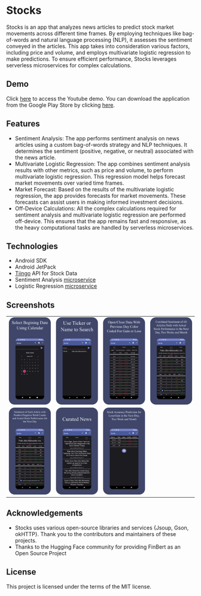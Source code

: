 # Stocks

Stocks is an app that analyzes news articles to predict stock market movements across different time frames. By employing techniques like bag-of-words and natural language processing (NLP), it assesses the sentiment conveyed in the articles. This app takes into consideration various factors, including price and volume, and employs multivariate logistic regression to make predictions. To ensure efficient performance, Stocks leverages serverless microservices for complex calculations.

## Demo

Click [here](https://www.youtube.com/watch?v=HYekJElfHBM) to access the Youtube demo. You can download the application from the Google Play Store by clicking [here](https://play.google.com/store/apps/details?id=gemenielabs.sentiment).

## Features

<ul>
<li>Sentiment Analysis: The app performs sentiment analysis on news articles using a custom bag-of-words strategy and NLP techniques. It determines the sentiment (positive, negative, or neutral) associated with the news article.</li>
<li>Multivariate Logistic Regression: The app combines sentiment analysis results with other metrics, such as price and volume, to perform multivariate logistic regression. This regression model helps forecast market movements over varied time frames.</li>
<li>Market Forecast: Based on the results of the multivariate logistic regression, the app provides forecasts for market movements. These forecasts can assist users in making informed investment decisions.</li>
<li>Off-Device Calculations: All the complex calculations required for sentiment analysis and multivariate logistic regression are performed off-device. This ensures that the app remains fast and responsive, as the heavy computational tasks are handled by serverless microservices.</li>
</ul>

## Technologies

- Android SDK
- Android JetPack
- [Tiingo](https://www.tiingo.com/) API for Stock Data
- Sentiment Analysis [microservice](https://github.com/HatmanStack/python-sentiment-analysis)
- Logistic Regression [microservice](https://github.com/HatmanStack/python-logistic-prediction)


## Screenshots

<table>
  <tr>
    <td><img src="https://github.com/HatmanStack/android-stocks/blob/main/pics/sentiment.png" alt="Image 1"></td>
    <td><img src="https://github.com/HatmanStack/android-stocks/blob/main/pics/sentiment1.png" alt="Image 2"></td>
    <td><img src="https://github.com/HatmanStack/android-stocks/blob/main/pics/sentiment2.png" alt="Image 3"></td>
    <td><img src="https://github.com/HatmanStack/android-stocks/blob/main/pics/sentiment3.png" alt="Image 4"></td>
    </tr>
    <tr>
    <td><img src="https://github.com/HatmanStack/android-stocks/blob/main/pics/sentiment4.png" alt="Image 5"></td>
    <td><img src="https://github.com/HatmanStack/android-stocks/blob/main/pics/sentiment5.png" alt="Image 6"></td>
    <td><img src="https://github.com/HatmanStack/android-stocks/blob/main/pics/sentiment6.png" alt="Image 7"></td>
  </tr>
</table>

## Acknowledgements

<ul>
<li>Stocks uses various open-source libraries and services {Jsoup, Gson, okHTTP}. Thank you to the contributors and maintainers of these projects.</li>
<li>Thanks to the Hugging Face community for providing FinBert as an Open Source Project</li>
</ul>

## License

This project is licensed under the terms of the MIT license.
